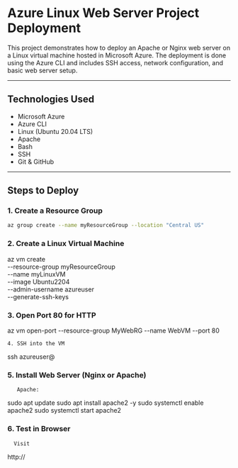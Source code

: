 # Azure Linux Web Server Project Deployment

This project demonstrates how to deploy an Apache or Nginx web server on a Linux virtual machine hosted in Microsoft Azure. The deployment is done using the Azure CLI and includes SSH access, network configuration, and basic web server setup.

---

##  Technologies Used

- Microsoft Azure
- Azure CLI
- Linux (Ubuntu 20.04 LTS)
- Apache
- Bash
- SSH
- Git & GitHub

---

##  Steps to Deploy

### 1. Create a Resource Group
```bash
az group create --name myResourceGroup --location "Central US"
```

### 2. Create a Linux Virtual Machine
az vm create \
  --resource-group myResourceGroup \
  --name myLinuxVM \
  --image Ubuntu2204 \
  --admin-username azureuser \
  --generate-ssh-keys

 ###   3. Open Port 80 for HTTP
az vm open-port --resource-group MyWebRG --name WebVM --port 80

    4. SSH into the VM
ssh azureuser@<your-vm-public-ip>

 ###  5. Install Web Server (Nginx or Apache)
       Apache:
sudo apt update
sudo apt install apache2 -y
sudo systemctl enable apache2
sudo systemctl start apache2

 ###  6. Test in Browser
      Visit
http://<your-vm-public-ip>















